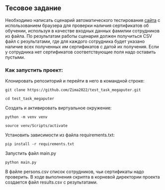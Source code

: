 ## Тесовое задание

Необходимо написать сценарий автоматического тестирования [сайта](https://www.megaputer.ru/produkti/sertifikat/) с использованием браузера для проверки наличия сертификатов об обучении, используя в качестве входных данных фамилии сотрудников из файла.
По результатам работы сценария должен получиться CSV файл с результатами, где для каждого
сотрудника будет указано наличие всех полученных им сертификатов с датой их получения. Если у
сотрудника нет сертификатов соответствующие поля надо оставить пустыми.

### Как запустить проект:

Клонировать репозиторий и перейти в него в командной строке:

```
git clone https://github.com/Zima2022/test_task_megaputer.git
```

```
cd test_task_megaputer
```

Создать и активировать виртуальное окружение:

```
python -m venv venv
```

```
source venv/Scripts/activate
```

Установить зависимости из файла requirements.txt:


```
pip install -r requirements.txt
```

Запустить файл main.py

```
python main.py
```

В файле persons.csv список сотрудников, чьи сертификаты надо проверить.
В ходе выполнения скрипта в корневой директории проекта создается файл results.csv с результатами. 